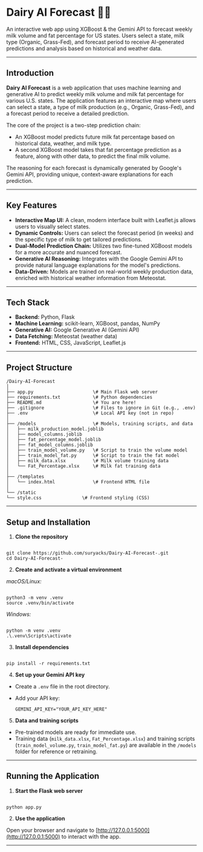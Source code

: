 # Dairy AI Forecast 🐄🥛

An interactive web app using XGBoost & the Gemini API to forecast weekly milk volume and fat percentage for US states. Users select a state, milk type (Organic, Grass-Fed), and forecast period to receive AI-generated predictions and analysis based on historical and weather data.

---

## Introduction

**Dairy AI Forecast** is a web application that uses machine learning and generative AI to predict weekly milk volume and milk fat percentage for various U.S. states. The application features an interactive map where users can select a state, a type of milk production (e.g., Organic, Grass-Fed), and a forecast period to receive a detailed prediction.

The core of the project is a two-step prediction chain:
- An XGBoost model predicts future milk fat percentage based on historical data, weather, and milk type.
- A second XGBoost model takes that fat percentage prediction as a feature, along with other data, to predict the final milk volume.

The reasoning for each forecast is dynamically generated by Google's Gemini API, providing unique, context-aware explanations for each prediction.

---

## Key Features

- **Interactive Map UI:** A clean, modern interface built with Leaflet.js allows users to visually select states.
- **Dynamic Controls:** Users can select the forecast period (in weeks) and the specific type of milk to get tailored predictions.
- **Dual-Model Prediction Chain:** Utilizes two fine-tuned XGBoost models for a more accurate and nuanced forecast.
- **Generative AI Reasoning:** Integrates with the Google Gemini API to provide natural language explanations for the model's predictions.
- **Data-Driven:** Models are trained on real-world weekly production data, enriched with historical weather information from Meteostat.

---

## Tech Stack

- **Backend:** Python, Flask  
- **Machine Learning:** scikit-learn, XGBoost, pandas, NumPy  
- **Generative AI:** Google Generative AI (Gemini API)  
- **Data Fetching:** Meteostat (weather data)  
- **Frontend:** HTML, CSS, JavaScript, Leaflet.js  

---

## Project Structure
```
/Dairy-AI-Forecast
│
├── app.py                      \# Main Flask web server
├── requirements.txt            \# Python dependencies
├── README.md                   \# You are here!
├── .gitignore                  \# Files to ignore in Git (e.g., .env)
├── .env                        \# Local API key (not in repo)
│
├── /models                     \# Models, training scripts, and data
│   ├── milk_production_model.joblib
│   ├── model_columns.joblib
│   ├── fat_percentage_model.joblib
│   ├── fat_model_columns.joblib
│   ├── train_model_volume.py   \# Script to train the volume model
│   ├── train_model_fat.py      \# Script to train the fat model
│   ├── milk_data.xlsx          \# Milk volume training data
│   └── Fat_Percentage.xlsx     \# Milk fat training data
│
├── /templates
│   └── index.html              \# Frontend HTML file
│
└── /static
└── style.css               \# Frontend styling (CSS)

```

---

## Setup and Installation

1. **Clone the repository**

```

git clone https://github.com/suryacks/Dairy-AI-Forecast-.git
cd Dairy-AI-Forecast-

```

2. **Create and activate a virtual environment**

*macOS/Linux:*

```

python3 -m venv .venv
source .venv/bin/activate

```

*Windows:*

```

python -m venv .venv
.\.venv\Scripts\activate

```

3. **Install dependencies**

```

pip install -r requirements.txt

```

4. **Set up your Gemini API key**

- Create a `.env` file in the root directory.
- Add your API key:

  ```
  GEMINI_API_KEY="YOUR_API_KEY_HERE"
  ```

5. **Data and training scripts**

- Pre-trained models are ready for immediate use.
- Training data (`milk_data.xlsx`, `Fat_Percentage.xlsx`) and training scripts (`train_model_volume.py`, `train_model_fat.py`) are available in the `/models` folder for reference or retraining.

---

## Running the Application

1. **Start the Flask web server**

```

python app.py

```

2. **Use the application**

Open your browser and navigate to [http://127.0.0.1:5000](http://127.0.0.1:5000) to interact with the app.

---
